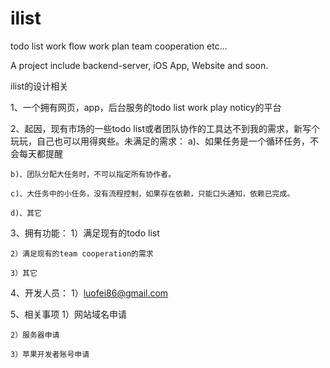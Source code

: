 # ilist
todo list work flow work plan team cooperation etc...

A project include backend-server, iOS App, Website and soon.

ilist的设计相关

1、一个拥有网页，app，后台服务的todo list work play noticy的平台

2、起因，现有市场的一些todo list或者团队协作的工具达不到我的需求，新写个玩玩，自己也可以用得爽些。未满足的需求：
	a)、如果任务是一个循环任务，不会每天都提醒
	
	b)、团队分配大任务时，不可以指定所有协作者。
	
	c)、大任务中的小任务，没有流程控制，如果存在依赖，只能口头通知，依赖已完成。
	
	d)、其它
	
3、拥有功能：
	1）满足现有的todo list
	
	2）满足现有的team cooperation的需求
	
	3）其它
	
4、开发人员：
	1）luofei86@gmail.com
	
5、相关事项
	1）网站域名申请
	
	2）服务器申请
	
	3）苹果开发者账号申请
